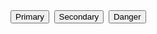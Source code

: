 <div style="display: flex; gap: 1ex">
<button class="fancy-button primary">Primary</button>
<button class="fancy-button secondary">Secondary</button>
<button class="fancy-button danger">Danger</button>
</div>